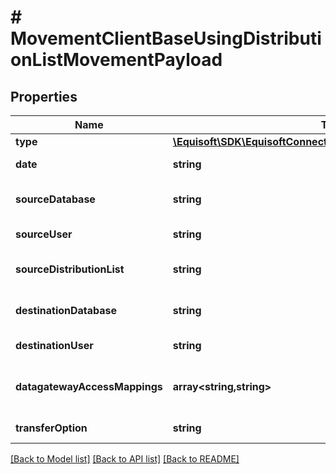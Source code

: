 # # MovementClientBaseUsingDistributionListMovementPayload

## Properties

Name | Type | Description | Notes
------------ | ------------- | ------------- | -------------
**type** | [**\Equisoft\SDK\EquisoftConnect\Model\MovementMovementType**](MovementMovementType.md) |  |
**date** | **string** | Movement date. | [optional]
**sourceDatabase** | **string** | Source database full name. |
**sourceUser** | **string** | Source user id. |
**sourceDistributionList** | **string** | Source distribution list. | [optional]
**destinationDatabase** | **string** | Destination database full name. |
**destinationUser** | **string** | Destination user id. |
**datagatewayAccessMappings** | **array<string,string>** | Data gateway access mapping. | [optional]
**transferOption** | **string** | Transfer option. |

[[Back to Model list]](../../README.md#models) [[Back to API list]](../../README.md#endpoints) [[Back to README]](../../README.md)
